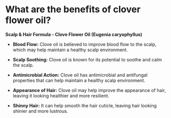 # What are the benefits of clover flower oil?

**Scalp & Hair Formula - Clove Flower Oil (Eugenia caryophyllus)**  

- **Blood Flow:** Clove oil is believed to improve blood flow to the scalp, which may help maintain a healthy scalp environment. 

- **Scalp Soothing:** Clove oil is known for its potential to soothe and calm the scalp. 

- **Antimicrobial Action:** Clove oil has antimicrobial and antifungal properties that can help maintain a healthy scalp environment. 

- **Appearance of Hair:** Clove oil may help improve the appearance of hair, leaving it looking healthier and more resilient. 

- **Shinny Hair:** It can help smooth the hair cuticle, leaving hair looking shinier and more lustrous.